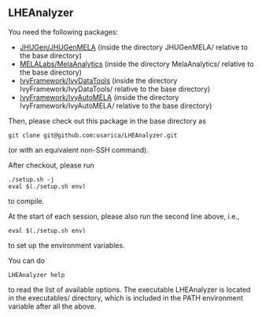 ## LHEAnalyzer

You need the following packages:
- [JHUGen/JHUGenMELA](https://github.com/JHUGen/JHUGenMELA) (inside the directory JHUGenMELA/ relative to the base directory)
- [MELALabs/MelaAnalytics](https://github.com/MELALabs/MelaAnalytics) (inside the directory MelaAnalytics/ relative to the base directory)
- [IvyFramework/IvyDataTools](https://github.com/IvyFramework/IvyDataTools) (inside the directory IvyFramework/IvyDataTools/ relative to the base directory)
- [IvyFramework/IvyAutoMELA](https://github.com/IvyFramework/IvyAutoMELA) (inside the directory IvyFramework/IvyAutoMELA/ relative to the base directory)

Then, please check out this package in the base directory as
```
git clone git@github.com:usarica/LHEAnalyzer.git
```
(or with an equivalent non-SSH command).

After checkout, please run
```
./setup.sh -j
eval $(./setup.sh env)
```
to compile.

At the start of each session, please also run the second line above, i.e.,
```
eval $(./setup.sh env)
```
to set up the environment variables.

You can do
```
LHEAnalyzer help
```
to read the list of available options.
The executable LHEAnalyzer is located
in the executables/ directory,
which is included in the PATH environment variable after all the above.
